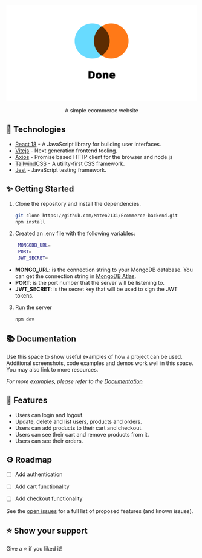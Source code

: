 <div>
  <img src='/public/Banner.png'>
  <p align='center'> 
   A simple ecommerce website
  </p>
</div>


## 🦾 Technologies 

* [React 18](https://reactjs.org/) - A JavaScript library for building user interfaces.
* [Vitejs](https://vitejs.dev/) - Next generation frontend tooling.
* [Axios](https://axios-http.com/) - Promise based HTTP client for the browser and node.js
* [TailwindCSS](https://tailwindcss.com/) - A utility-first CSS framework.
* [Jest](https://jestjs.io/) - JavaScript testing framework.

## ✨ Getting Started

1. Clone the repository and install the dependencies.

   ```sh
   git clone https://github.com/Mateo2131/Ecommerce-backend.git
   npm install
   ```

2. Created an .env file with the following variables:

   ```sh
    MONGODB_URL=
    PORT=
    JWT_SECRET=
    ```

  * **MONGO_URL**: is the connection string to your MongoDB database. You can get the connection string in [MongoDB Atlas](https://www.mongodb.com/en/atlas/database).
  * **PORT**: is the port number that the server will be listening to.
  * **JWT_SECRET**: is the secret key that will be used to sign the JWT tokens.
  
3. Run the server

   ```sh
   npm dev
   ```
## 📚 Documentation

Use this space to show useful examples of how a project can be used. Additional screenshots, code examples and demos work well in this space. You may also link to more resources.

_For more examples, please refer to the [Documentation](https://example.com)_

## 📝 Features

* Users can login and logout.
* Update, delete and list users, products and orders.
* Users can add products to their cart and checkout.
* Users can see their cart and remove products from it.
* Users can see their orders.

## ⚙️ Roadmap

- [ ] Add authentication
- [ ] Add cart functionality
- [ ] Add checkout functionality


See the [open issues](https://github.com/othneildrew/Best-README-Template/issues) for a full list of proposed features (and known issues).

## ⭐️ Show your support

Give a ⭐️ if you liked it!

